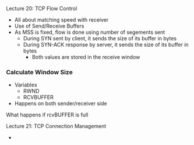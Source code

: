 Lecture 20: TCP Flow Control

- All about matching speed with receiver
- Use of Send/Receive Buffers
- As MSS is fixed, flow is done using number of segements sent
	- During SYN sent by client, it sends the size of its buffer in bytes
	- During SYN-ACK response by server, it sends the size of its buffer in bytes
		- Both values are stored in the receive window

### Calculate Window Size
- Variables
	- RWND
	- RCVBUFFER
- Happens on both sender/receiver side

What happens if rcvBUFFER is full


Lecture 21: TCP Connection Management

- 